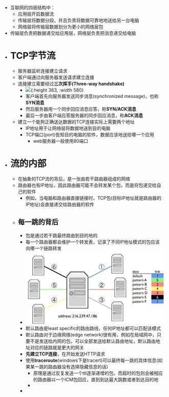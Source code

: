 - 互联网的四层结构中：
	- 应用层开启数据流
	- 传输层将数据分段，并且负责将数据可靠地地送给另一台电脑
	- 网络层将传输层数据划分为更小的网络层包
- 传输层负责把数据递交给应用层，网络层负责把消息递交给电脑
- # TCP字节流
	- 服务器监听连接建立请求
	- 客户端通过向服务器发送请求建立连接
	- 连接建立需要经过**三次挥手(Three-way handshake)**
		- ![](https://lh6.googleusercontent.com/-L9GyKGal2kX0x1uhEr_WcIPJNjaXt56MwI4dppR9LKS0SKciZ4ehop6uYdAM7RFm9PYoPcK445rVYeqzjAWSOaHNXd6wvgoWbVUVQnwLZe-M2iav6FZVIfTlE15ULPrWuEYi4Mw){:height 363, :width 580}
		- 客户端首先向服务器发送同步消息(synchronized message)，也称**SYN消息**
		- 然后服务器用一个同步回应消息应答，称**SYN/ACK消息**
		- 最后一步由客户端应答服务器的同步回应消息，称**ACK消息**
	- 建立一个能狗正确送达数据的TCP连接实际上需要两个地址
		- IP地址用于让网络层将数据地送到目的电脑
		- TCP端口(port)告知目的电脑的软件，数据应该地送给哪一个应用
			- web服务器一般使用80端口
- # 流的内部
	- 在抽象的TCP流的背后，是一张由若干路由器组成的网络
	- 路由器也有IP地址，因此路由器可能不会转发某个包，而是将包递交给自己的软件
		- 例如，当电脑和路由器直接链接时，TCP包(目标IP地址就是路由器的IP地址)会直接递交给路由器的软件
	- ## 每一跳的背后
		- 包是通过若干跳最终路由到目的地的
		- 每一个路由器都会维护一个转发表，记录了不同IP地址模式的包应该向哪一个链路转发
		- ![image.png](../assets/image_1673266730726_0.png)
		- 默认路由是least specific的路由路线，任何IP地址都可以匹配该模式
		- 默认路由对于边缘网络(edge network)很有用，例如在局域网中，只要不是发送给内网的包，可以全部发送给默认路由地址，默认路由地址对应的链路就是更大的网关
		- **先建立TCP连接**，在开始发送HTTP请求
		- 使用**traceroute**(windows下是tracert)可以最终每一跳的具体信息(如果某一跳的路由器没有选择隐藏信息的话)
			- 原理是通过反复发送一个ttl逐渐递增的包，而超时的包则会被相应的路由器以一个ICM包回应，直到到达最大跳数或者到达目的地
			-
		-
